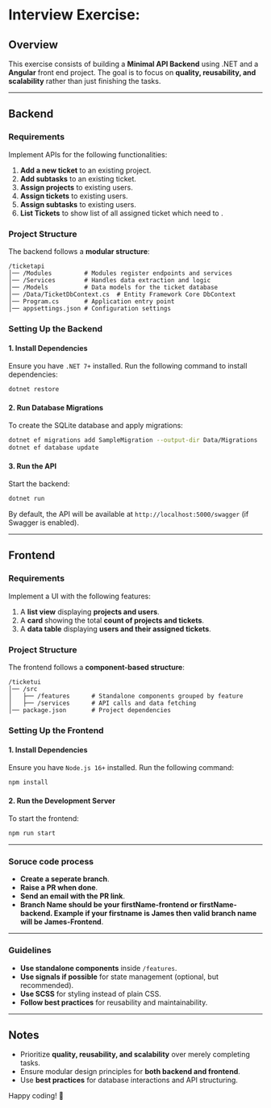 # Interview Exercise:

## Overview
This exercise consists of building a **Minimal API Backend** using .NET and a **Angular** front end project. The goal is to focus on **quality, reusability, and scalability** rather than just finishing the tasks.

---

## Backend
### **Requirements**
Implement APIs for the following functionalities:

1. **Add a new ticket** to an existing project.
2. **Add subtasks** to an existing ticket.
3. **Assign projects** to existing users.
4. **Assign tickets** to existing users.
5. **Assign subtasks** to existing users.
6. **List Tickets** to show list of all assigned ticket which need to .

### **Project Structure**
The backend follows a **modular structure**:

```
/ticketapi
│── /Modules         # Modules register endpoints and services
│── /Services        # Handles data extraction and logic
│── /Models          # Data models for the ticket database
│── /Data/TicketDbContext.cs  # Entity Framework Core DbContext
│── Program.cs       # Application entry point
│── appsettings.json # Configuration settings
```

### **Setting Up the Backend**
#### 1. **Install Dependencies**
Ensure you have `.NET 7+` installed. Run the following command to install dependencies:
```bash
dotnet restore
```

#### 2. **Run Database Migrations**
To create the SQLite database and apply migrations:
```bash
dotnet ef migrations add SampleMigration --output-dir Data/Migrations
dotnet ef database update
```

#### 3. **Run the API**
Start the backend:
```bash
dotnet run
```
By default, the API will be available at `http://localhost:5000/swagger` (if Swagger is enabled).

---

## Frontend
### **Requirements**
Implement a UI with the following features:

1. A **list view** displaying **projects and users**.
2. A **card** showing the total **count of projects and tickets**.
3. A **data table** displaying **users and their assigned tickets**.

### **Project Structure**
The frontend follows a **component-based structure**:

```
/ticketui
│── /src
│   ├── /features      # Standalone components grouped by feature
│   ├── /services      # API calls and data fetching
│── package.json       # Project dependencies
```

### **Setting Up the Frontend**
#### 1. **Install Dependencies**
Ensure you have `Node.js 16+` installed. Run the following command:
```bash
npm install
```

#### 2. **Run the Development Server**
To start the frontend:
```bash
npm run start
```

---

### **Soruce code process**
- **Create a seperate branch**.
- **Raise a PR when done**.
- **Send an email with the PR link**.
- **Branch Name should be your firstName-frontend or firstName-backend. Example if your firstname is James then valid branch name will be James-Frontend**.

---


### **Guidelines**
- **Use standalone components** inside `/features`.
- **Use signals if possible** for state management (optional, but recommended).
- **Use SCSS** for styling instead of plain CSS.
- **Follow best practices** for reusability and maintainability.

---

## Notes
- Prioritize **quality, reusability, and scalability** over merely completing tasks.
- Ensure modular design principles for **both backend and frontend**.
- Use **best practices** for database interactions and API structuring.

Happy coding! 🚀
